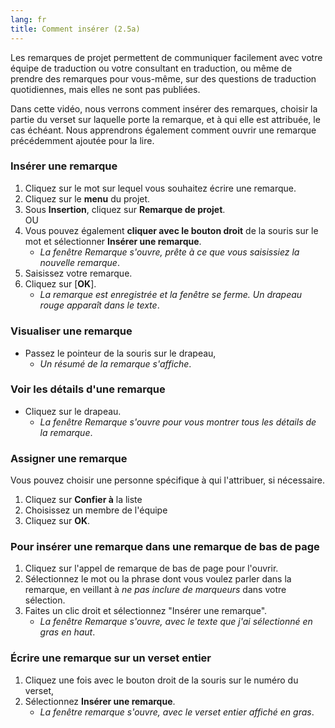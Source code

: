 ```yaml
---
lang: fr
title: Comment insérer (2.5a) 
---
```

Les remarques de projet permettent de communiquer facilement avec votre équipe de traduction ou votre consultant en traduction, ou même de prendre des remarques pour vous-même, sur des questions de traduction quotidiennes, mais elles ne sont pas publiées.

Dans cette vidéo, nous verrons comment insérer des remarques, choisir la partie du verset sur laquelle porte la remarque, et à qui elle est attribuée, le cas échéant. Nous apprendrons également comment ouvrir une remarque précédemment ajoutée pour la lire.

### Insérer une remarque

1.  Cliquez sur le mot sur lequel vous souhaitez écrire une remarque.
1.  Cliquez sur le **menu** du projet.
1.  Sous **Insertion**, cliquez sur **Remarque de projet**.  
    OU  
4.  Vous pouvez également **cliquer avec le bouton droit** de la souris sur le mot et sélectionner **Insérer une remarque**.
     - *La fenêtre Remarque s'ouvre, prête à ce que vous saisissiez la nouvelle remarque*.
1.  Saisissez votre remarque.
1.  Cliquez sur [**OK**].
     -  *La remarque est enregistrée et la fenêtre se ferme. Un drapeau rouge apparaît dans le texte*.

#####  
### Visualiser une remarque

-  Passez le pointeur de la souris sur le drapeau,
     -  *Un résumé de la remarque s'affiche*.

### Voir les détails d'une remarque

-  Cliquez sur le drapeau.
   -  *La fenêtre Remarque s'ouvre pour vous montrer tous les détails de la remarque*.

### Assigner une remarque

Vous pouvez choisir une personne spécifique à qui l'attribuer, si nécessaire.

1.  Cliquez sur **Confier à** la liste
1.  Choisissez un membre de l'équipe
1.  Cliquez sur **OK**.

### Pour insérer une remarque dans une remarque de bas de page

1.  Cliquez sur l'appel de remarque de bas de page pour l'ouvrir.
1.  Sélectionnez le mot ou la phrase dont vous voulez parler dans la remarque, en veillant à *ne pas inclure de marqueurs* dans votre sélection.
1.  Faites un clic droit et sélectionnez "Insérer une remarque".
     -  *La fenêtre Remarque s'ouvre, avec le texte que j'ai sélectionné en gras en haut*.

### Écrire une remarque sur un verset entier

1.  Cliquez une fois avec le bouton droit de la souris sur le numéro du verset,
1.  Sélectionnez **Insérer une remarque**.
     -  *La fenêtre remarque s'ouvre, avec le verset entier affiché en gras*.

